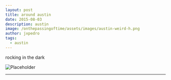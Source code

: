 ```yaml
---
layout: post
title: around austin
date: 2015-08-03
description: austin
image: /onthepassingoftime/assets/images/austin-weird-h.png
author: jxpedro
tags: 
  - austin
---
```

<p >rocking in the dark</p>

![Placeholder](/onthepassingoftime/assets/images/austin-weird.png)

<p></p>

<hr/>
